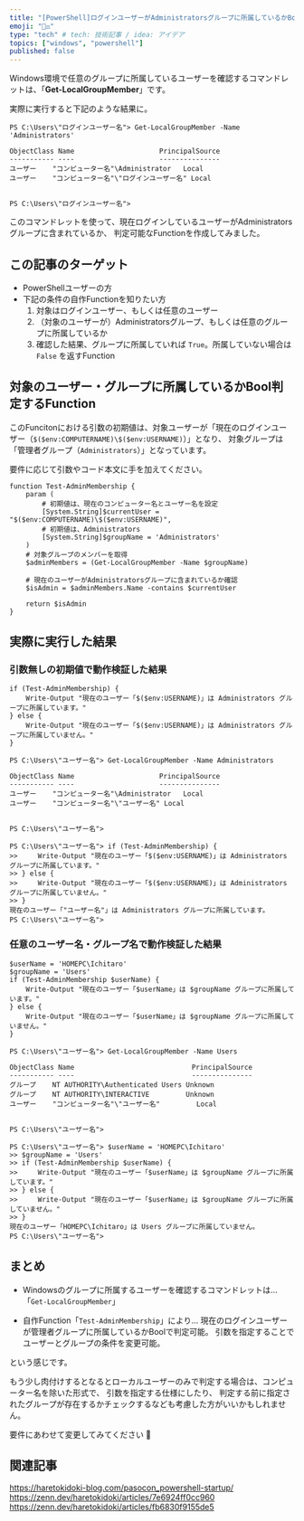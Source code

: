 ```yaml
---
title: "[PowerShell]ログインユーザーがAdministratorsグループに所属しているかBool（True/False）で判定するFunction"
emoji: "👩‍⚖️"
type: "tech" # tech: 技術記事 / idea: アイデア
topics: ["windows", "powershell"]
published: false
---
```


Windows環境で任意のグループに所属しているユーザーを確認するコマンドレットは、「**Get-LocalGroupMember**」です。

実際に実行すると下記のような結果に。

```powershell:Get-LocalGroupMemberのコマンド結果
PS C:\Users\"ログインユーザー名"> Get-LocalGroupMember -Name 'Administrators'

ObjectClass Name                     PrincipalSource
----------- ----                     ---------------
ユーザー    "コンピューター名"\Administrator   Local
ユーザー    "コンピューター名"\"ログインユーザー名" Local


PS C:\Users\"ログインユーザー名">
```

このコマンドレットを使って、現在ログインしているユーザーがAdministratorsグループに含まれているか、
判定可能なFunctionを作成してみました。

## この記事のターゲット

- PowerShellユーザーの方
- 下記の条件の自作Functionを知りたい方
    1. 対象はログインユーザー、もしくは任意のユーザー
    1. （対象のユーザーが）Administratorsグループ、もしくは任意のグループに所属しているか
    1. 確認した結果、グループに所属していれば `True`。所属していない場合は `False` を返すFunction

## 対象のユーザー・グループに所属しているかBool判定するFunction

このFuncitonにおける引数の初期値は、対象ユーザーが「現在のログインユーザー（`$($env:COMPUTERNAME)\$($env:USERNAME)`）」となり、
対象グループは「管理者グループ（`Administrators`）」となっています。

要件に応じて引数やコード本文に手を加えてください。

```powershell:対象ユーザーが指定したグループに所属しているかBool判定するFunction
function Test-AdminMembership {
    param (
        # 初期値は、現在のコンピューター名とユーザー名を設定
        [System.String]$currentUser = "$($env:COMPUTERNAME)\$($env:USERNAME)",
        # 初期値は、Administrators
        [System.String]$groupName = 'Administrators'
    )
    # 対象グループのメンバーを取得
    $adminMembers = (Get-LocalGroupMember -Name $groupName)

    # 現在のユーザーがAdministratorsグループに含まれているか確認
    $isAdmin = $adminMembers.Name -contains $currentUser

    return $isAdmin
}
```

## 実際に実行した結果

### 引数無しの初期値で動作検証した結果

```powershell:コピー用
if (Test-AdminMembership) {
    Write-Output "現在のユーザー「$($env:USERNAME)」は Administrators グループに所属しています。"
} else {
    Write-Output "現在のユーザー「$($env:USERNAME)」は Administrators グループに所属していません。"
}
```

```powershell:事前にAdministratorsグループに所属するユーザーを確認
PS C:\Users\"ユーザー名"> Get-LocalGroupMember -Name Administrators

ObjectClass Name                     PrincipalSource
----------- ----                     ---------------
ユーザー    "コンピューター名"\Administrator   Local
ユーザー    "コンピューター名"\"ユーザー名" Local


PS C:\Users\"ユーザー名">
```

```powershell:引数無しの初期値で動作検証した結果
PS C:\Users\"ユーザー名"> if (Test-AdminMembership) {
>>     Write-Output "現在のユーザー「$($env:USERNAME)」は Administrators グループに所属しています。"
>> } else {
>>     Write-Output "現在のユーザー「$($env:USERNAME)」は Administrators グループに所属していません。"
>> }
現在のユーザー「"ユーザー名"」は Administrators グループに所属しています。
PS C:\Users\"ユーザー名">
```

### 任意のユーザー名・グループ名で動作検証した結果

```powershell:コピー用
$userName = 'HOMEPC\Ichitaro'
$groupName = 'Users'
if (Test-AdminMembership $userName) {
    Write-Output "現在のユーザー「$userName」は $groupName グループに所属しています。"
} else {
    Write-Output "現在のユーザー「$userName」は $groupName グループに所属していません。"
}
```

```powershell:事前にUsersグループに所属するユーザーを確認
PS C:\Users\"ユーザー名"> Get-LocalGroupMember -Name Users

ObjectClass Name                             PrincipalSource
----------- ----                             ---------------
グループ    NT AUTHORITY\Authenticated Users Unknown
グループ    NT AUTHORITY\INTERACTIVE         Unknown
ユーザー    "コンピューター名"\"ユーザー名"         Local


PS C:\Users\"ユーザー名">
```

```powershell:任意のユーザー名・グループ名で動作検証した結果
PS C:\Users\"ユーザー名"> $userName = 'HOMEPC\Ichitaro'
>> $groupName = 'Users'
>> if (Test-AdminMembership $userName) {
>>     Write-Output "現在のユーザー「$userName」は $groupName グループに所属しています。"
>> } else {
>>     Write-Output "現在のユーザー「$userName」は $groupName グループに所属していません。"
>> }
現在のユーザー「HOMEPC\Ichitaro」は Users グループに所属していません。
PS C:\Users\"ユーザー名">
```

## まとめ

- Windowsのグループに所属するユーザーを確認するコマンドレットは…
    「`Get-LocalGroupMember`」

- 自作Function「`Test-AdminMembership`」により…
    現在のログインユーザーが管理者グループに所属しているかBoolで判定可能。
    引数を指定することでユーザーとグループの条件を変更可能。

という感じです。

もう少し肉付けするとなるとローカルユーザーのみで判定する場合は、コンピューター名を除いた形式で、
引数を指定する仕様にしたり、
判定する前に指定されたグループが存在するかチェックするなども考慮した方がいいかもしれません。

要件にあわせて変更してみてください 🤖

## 関連記事

https://haretokidoki-blog.com/pasocon_powershell-startup/
https://zenn.dev/haretokidoki/articles/7e6924ff0cc960
https://zenn.dev/haretokidoki/articles/fb6830f9155de5
